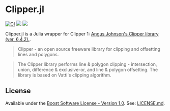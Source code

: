 # Clipper.jl

[![CI](https://github.com/JuliaGeometry/Clipper.jl/actions/workflows/CI.yml/badge.svg?branch=master)](https://github.com/JuliaGeometry/Clipper.jl/actions/workflows/CI.yml)
[![](https://img.shields.io/badge/docs-dev-blue.svg)](https://juliageometry.github.io/Clipper.jl/dev)
[![](https://img.shields.io/badge/docs-stable-blue.svg)](https://juliageometry.github.io/Clipper.jl/stable)


Clipper.jl is a Julia wrapper for Clipper 1: [Angus Johnson's Clipper library (ver. 6.4.2).](https://github.com/AngusJohnson/Clipper2). 

> Clipper - an open source freeware library for clipping and offsetting lines and polygons.

> The Clipper library performs line & polygon clipping - intersection, union, difference & exclusive-or, and line & polygon offsetting. The library is based on Vatti's clipping algorithm.

## License
Available under the [Boost Software License - Version 1.0](http://www.boost.org/LICENSE_1_0.txt).
See: [LICENSE.md](./LICENSE.md).
